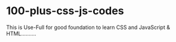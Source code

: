 # 100-plus-css-js-codes
This is Use-Full for good foundation to learn CSS and JavaScript & HTML..........
